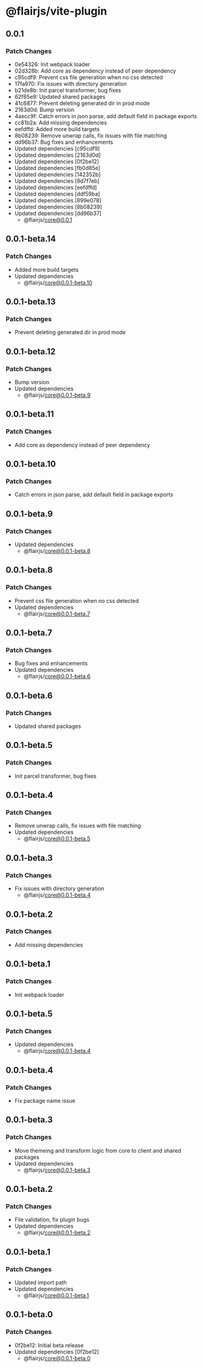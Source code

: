# @flairjs/vite-plugin

## 0.0.1

### Patch Changes

- 0e54326: Init webpack loader
- 02d328b: Add core as dependency instead of peer dependency
- c95cdf9: Prevent css file generation when no css detected
- 17fa970: Fix issues with directory generation
- b21de8b: Init parcel transformer, bug fixes
- 62f65e9: Updated shared packages
- 41c6877: Prevent deleting generated dir in prod mode
- 2163d0d: Bump version
- 4aecc9f: Catch errors in json parse, add default field in package exports
- cc81b2a: Add missing dependencies
- eefdffd: Added more build targets
- 8b08239: Remove unwrap calls, fix issues with file matching
- dd96b37: Bug fixes and enhancements
- Updated dependencies [c95cdf9]
- Updated dependencies [2163d0d]
- Updated dependencies [0f2be12]
- Updated dependencies [fb0d85e]
- Updated dependencies [142352b]
- Updated dependencies [8d7f7eb]
- Updated dependencies [eefdffd]
- Updated dependencies [ddf59ba]
- Updated dependencies [899e078]
- Updated dependencies [8b08239]
- Updated dependencies [dd96b37]
  - @flairjs/core@0.0.1

## 0.0.1-beta.14

### Patch Changes

- Added more build targets
- Updated dependencies
  - @flairjs/core@0.0.1-beta.10

## 0.0.1-beta.13

### Patch Changes

- Prevent deleting generated dir in prod mode

## 0.0.1-beta.12

### Patch Changes

- Bump version
- Updated dependencies
  - @flairjs/core@0.0.1-beta.9

## 0.0.1-beta.11

### Patch Changes

- Add core as dependency instead of peer dependency

## 0.0.1-beta.10

### Patch Changes

- Catch errors in json parse, add default field in package exports

## 0.0.1-beta.9

### Patch Changes

- Updated dependencies
  - @flairjs/core@0.0.1-beta.8

## 0.0.1-beta.8

### Patch Changes

- Prevent css file generation when no css detected
- Updated dependencies
  - @flairjs/core@0.0.1-beta.7

## 0.0.1-beta.7

### Patch Changes

- Bug fixes and enhancements
- Updated dependencies
  - @flairjs/core@0.0.1-beta.6

## 0.0.1-beta.6

### Patch Changes

- Updated shared packages

## 0.0.1-beta.5

### Patch Changes

- Init parcel transformer, bug fixes

## 0.0.1-beta.4

### Patch Changes

- Remove unwrap calls, fix issues with file matching
- Updated dependencies
  - @flairjs/core@0.0.1-beta.5

## 0.0.1-beta.3

### Patch Changes

- Fix issues with directory generation
  - @flairjs/core@0.0.1-beta.4

## 0.0.1-beta.2

### Patch Changes

- Add missing dependencies

## 0.0.1-beta.1

### Patch Changes

- Init webpack loader

## 0.0.1-beta.5

### Patch Changes

- Updated dependencies
  - @flairjs/core@0.0.1-beta.4

## 0.0.1-beta.4

### Patch Changes

- Fix package name issue

## 0.0.1-beta.3

### Patch Changes

- Move themeing and transform logic from core to client and shared packages
- Updated dependencies
  - @flairjs/core@0.0.1-beta.3

## 0.0.1-beta.2

### Patch Changes

- File validation, fix plugin bugs
- Updated dependencies
  - @flairjs/core@0.0.1-beta.2

## 0.0.1-beta.1

### Patch Changes

- Updated import path
- Updated dependencies
  - @flairjs/core@0.0.1-beta.1

## 0.0.1-beta.0

### Patch Changes

- 0f2be12: Initial beta release
- Updated dependencies [0f2be12]
  - @flairjs/core@0.0.1-beta.0
